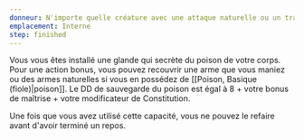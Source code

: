 ```yaml
---
donneur: N'importe quelle créature avec une attaque naturelle ou un trait qui inflige des dégâts de poison ou rend une créature empoisonnée
emplacement: Interne
step: finished
---
```

Vous vous êtes installé une glande qui secrète du poison de votre corps. Pour une action bonus, vous pouvez recouvrir une arme que vous maniez ou des armes naturelles si vous en possédez de [[Poison, Basique (fiole)|poison]]. Le DD de sauvegarde du poison est égal à 8 + votre bonus de maîtrise + votre modificateur de Constitution. 

Une fois que vous avez utilisé cette capacité, vous ne pouvez le refaire avant d'avoir terminé un repos.